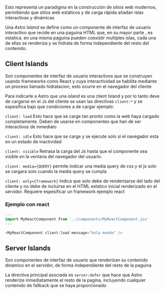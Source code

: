 Esto representa un paradigma en la construcción de sitios web modernos, permitiendo que sitios web estáticos y de carga rápida añadan islas interactivas y dinámicas

Una *Astro Island* se define como un componente de interfaz de usuario interactivo que recide en una paguina HTML que, en su mayor parte , es estatica. en una misma paguina pueden coexistir multiples islas, cada una de ellas se renderiza y se hidrata de forma independiente del resto del contenido.

## Client Islands

Son componentes de interfaz de usuario interactivos que se construyen usando frameworks como React y cuya interactividad se habilita mediante un proceso llamado hidratacion, esto ocurre en el navegador del cliente

Para indicarle a Astro que una island es una client Island y por lo tanto deve de cargarse en el Js del cliente se usan las directivas `client:*` y se espesifica bajo que condiciones a de cargar ejemplo:

`client: load` Esto hace que se carge tan pronto como la web haya cargado completamente. Deben de usarse en componentes que han de ser interactivos de inmediato

`client: idle` Esto hace que se carge y se ejecute solo si el navegador esta en un estado de inactividad

`client: visible` Retrasa la carga del Js hasta que el componente sea visible en la ventana del navegador del usuario.

`client: media={QUERY}` permite indicar una media query de css y el js solo se cargara solo cuando la media query se cumpla

`client: only={framework}` Indica que solo debe de renderisarse del lado del cliente y no debe de incluirse en el HTML estatico inicial renderizado en el servidor. Requiere espesificar un framework ejemplo react

### Ejemplo con react

```JavaScript
---
import MyReactComponent from '../components/MyReactComponent.jsx'
---

<MyReactComponent client:load message="hola mundo" />
```

## Server Islands

Son componentes de interfaz de usuario que renderizan su contenido dinamico en el servidor, de forma independiente del resto de la paguina 

La directiva principal asociada es `server:defer` que hace que Astro renderize inmediatamente el resto de la pagina, incluyendo cualquier contenido de fallback que se haya proporcionado 